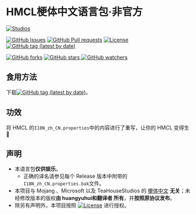 # HMCL梗体中文语言包·非官方
[![Studios](https://img.shields.io/badge/Made%20by-Red%20Cookie%20Studios-orange?style=for-the-badge&logo=bilibili)](https://space.bilibili.com/490598582)

[![GitHub Issues](https://img.shields.io/github/issues/Cookie987/HMCL_meme?logo=github&style=flat-square)](https://https://github.com/Cookie987/HMCL_meme/issues)      [![GitHub Pull requests](https://img.shields.io/github/issues-pr/Cookie987/HMCL_meme?logo=github&style=flat-square)](https://github.com/Cookie987/HMCL_meme/pulls)     [![License](https://img.shields.io/static/v1?label=开源协议&message=GPLV3&color=0093DD&style=flat-square&logo=gnuprivacyguard)](https://www.gnu.org/licenses/gpl-3.0-standalone.html)       [![GitHub tag (latest by date)](https://img.shields.io/github/v/tag/Cookie987/HMCL_meme?label=最新版本&style=flat-square)](https://github.com/HMCL_meme/releases)

[![GitHub forks](https://img.shields.io/github/forks/Cookie987/HMCL_meme?style=social)](https://github.com/Cooie987/HMCL_meme/fork)    [![GitHub stars](https://img.shields.io/github/stars/Cookie987/HMCL_meme?style=social)    ![GitHub watchers](https://img.shields.io/github/watchers/Cookie987/HMCL_meme?style=social)](https://github.com/Cookie987/HMCL_meme/)

## 食用方法
 下载[![GitHub tag (latest by date)](https://img.shields.io/github/v/tag/Cookie987/HMCL_meme?label=最新版本&style=flat-square)](https://github.com/HMCL_meme/releases)。

## 功效
 将 HMCL 的`I18N_zh_CN.properties`中的内容进行了重写，让你的 HMCL 变得生🌿️

## 声明
 * 本语言包**仅供娱乐**。
   * 正确的译名请参见每个 Release 版本中附带的`I18N_zh_CN.properties.bak`文件。
 * 本项目与 Mojang 、Microsoft 以及 TeaHouseStudios 的 [梗体中文](https://github.com/Teahouse-Studios/mcwzh-meme-resourcepack/) **无关**；未经修改版本的版权**由 huangyuhui和翻译者 所有**，并**按照原协议发布**。
 * 除另有声明外，本项目按照 [![License](https://img.shields.io/static/v1?label=开源协议&message=GPLV3&color=0093DD&style=flat-square&logo=gnuprivacyguard)](https://www.gnu.org/licenses/gpl-3.0-standalone.html) 进行授权。






















